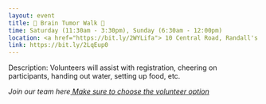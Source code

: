 ```yaml
---
layout: event
title: 🧠 Brain Tumor Walk 🚶‍
time: Saturday (11:30am - 3:30pm), Sunday (6:30am - 12:00pm)
location: <a href="https://bit.ly/2WYLifa"> 10 Central Road, Randall's Island </a>, Manhattan
link: https://bit.ly/2LqEup0
---
```

Description: Volunteers will assist with registration, cheering on participants, handing out water, setting up food, etc.

*Join our team here*<a href="https://bit.ly/2LsZFH7"> *Make sure to choose the volunteer option*
